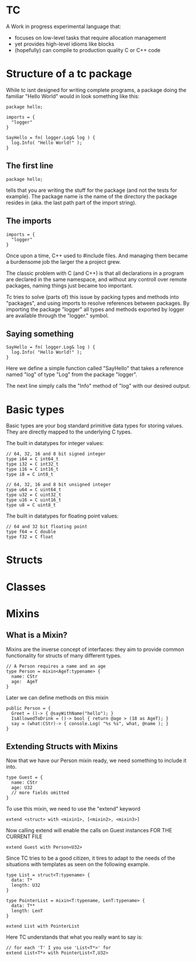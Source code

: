 # TC

A Work in progress experimental language that:
- focuses on low-level tasks that require allocation management
- yet provides high-level idioms like blocks
- (hopefully) can compile to production quality C or C++ code

# Structure of a tc package

While tc isnt designed for writing complete programs, a package doing the familiar "Hello World" would in look something like this:

    package hello;

    imports = {
      "logger"
    }

    SayHello = fn( logger.Log& log ) {
      log.Info( "Hello World!" );
    }

## The first line

    package hello;

tells that you are writing the stuff for the package (and not the tests for example). The package name is the name of the directory the package resides in (aka. the last path part of the import string).


## The imports

    imports = {
      "logger"
    }

Once upon a time, C++ used to #include files. And managing them became a burdensome job the larger the a project grew.

The classic problem with C (and C++) is that all declarations in a program are declared in the same namespace, and without any controll over remote packages, naming things just became too important.

Tc tries to solve (parts of) this issue by packing types and methods into "packages", and using imports to resolve references between packages. By importing the package "logger" all types and methods exported by logger are available through the "logger." symbol.

## Saying something

    SayHello = fn( logger.Log& log ) {
      log.Info( "Hello World!" );
    }

Here we define a simple function called "SayHello" that takes a
reference named "log" of type "Log" from the package "logger".

The next line simply calls the "Info" method of "log" with our desired
output.



# Basic types

Basic types are your bog standard primitive data types for storing
values. They are directly mapped to the underlying C types.

The built in datatypes for integer values:

    // 64, 32, 16 and 8 bit signed integer
    type i64 = C int64_t
    type i32 = C int32_t
    type i16 = C int16_t
    type i8 = C int8_t

    // 64, 32, 16 and 8 bit unsigned integer
    type u64 = C uint64_t
    type u32 = C uint32_t
    type u16 = C uint16_t
    type u8 = C uint8_t

The built in datatypes for floating point values:

    // 64 and 32 bit floating point
    type f64 = C double
    type f32 = C float



# Structs

# Classes

# Mixins

## What is a Mixin?

Mixins are the inverse concept of interfaces: they aim to provide common
functionality for structs of many different types.

    // A Person requires a name and an age
    type Person = mixin<AgeT:typename> {
      name: CStr
      age:  AgeT
    }

Later we can define methods on this mixin

    public Person = {
      Greet = ()-> { @sayWithName("hello"); }
      IsAllowedToDrink = ()-> bool { return @age > (18 as AgeT); }
      say = (what:CStr)-> { console.Log( "%s %s", what, @name ); }
    }

## Extending Structs with Mixins

Now that we have our Person mixin ready, we need something to include it
into.

    type Guest = {
      name: CStr
      age: U32
      // more fields omitted
    }

To use this mixin, we need to use the "extend" keyword

    extend <struct> with <mixin1>, [<mixin2>, <mixin3>]

Now calling extend will enable the calls on Guest instances FOR THE
CURRENT FILE

    extend Guest with Person<U32>

Since TC tries to be a good citizen, it tires to adapt to the needs of
the situations with templates as seen on the following example.

    type List = struct<T:typename> {
      data: T*
      length: U32
    }

    type PointerList = mixin<T:typename, LenT:typename> {
      data: T**
      length: LenT
    }

    extend List with PointerList

Here TC understands that what you really want to say is:

    // for each 'T' I you use 'List<T*>' for
    extend List<T*> with PointerList<T,U32> 


